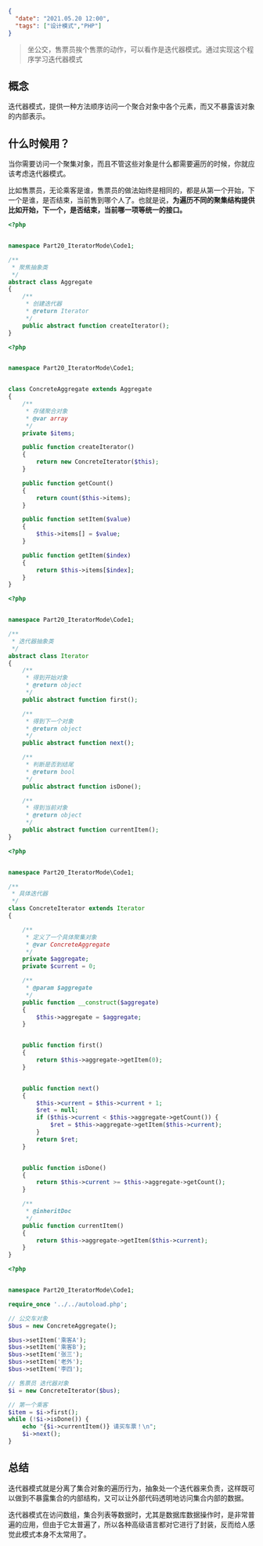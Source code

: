 ```json
{
  "date": "2021.05.20 12:00",
  "tags": ["设计模式","PHP"]
}
```

> 坐公交，售票员挨个售票的动作，可以看作是迭代器模式。通过实现这个程序学习迭代器模式


## 概念
迭代器模式，提供一种方法顺序访问一个聚合对象中各个元素，而又不暴露该对象的内部表示。

## 什么时候用？
当你需要访问一个聚集对象，而且不管这些对象是什么都需要遍历的时候，你就应该考虑迭代器模式。

比如售票员，无论乘客是谁，售票员的做法始终是相同的，都是从第一个开始，下一个是谁，是否结束，当前售到哪个人了。也就是说，**为遍历不同的聚集结构提供比如开始，下一个，是否结束，当前哪一项等统一的接口。**

```php
<?php


namespace Part20_IteratorMode\Code1;

/**
 * 聚焦抽象类
 */
abstract class Aggregate
{
    /**
     * 创建迭代器
     * @return Iterator
     */
    public abstract function createIterator();
}
```
```php
<?php


namespace Part20_IteratorMode\Code1;


class ConcreteAggregate extends Aggregate
{
    /**
     * 存储聚合对象
     * @var array
     */
    private $items;

    public function createIterator()
    {
        return new ConcreteIterator($this);
    }

    public function getCount()
    {
        return count($this->items);
    }

    public function setItem($value)
    {
        $this->items[] = $value;
    }

    public function getItem($index)
    {
        return $this->items[$index];
    }
}
```
```php
<?php


namespace Part20_IteratorMode\Code1;

/**
 * 迭代器抽象类
 */
abstract class Iterator
{
    /**
     * 得到开始对象
     * @return object
     */
    public abstract function first();

    /**
     * 得到下一个对象
     * @return object
     */
    public abstract function next();

    /**
     * 判断是否到结尾
     * @return bool
     */
    public abstract function isDone();

    /**
     * 得到当前对象
     * @return object
     */
    public abstract function currentItem();
}
```
```php
<?php


namespace Part20_IteratorMode\Code1;

/**
 * 具体迭代器
 */
class ConcreteIterator extends Iterator
{

    /**
     * 定义了一个具体聚集对象
     * @var ConcreteAggregate
     */
    private $aggregate;
    private $current = 0;

    /**
     * @param $aggregate
     */
    public function __construct($aggregate)
    {
        $this->aggregate = $aggregate;
    }


    public function first()
    {
        return $this->aggregate->getItem(0);
    }


    public function next()
    {
        $this->current = $this->current + 1;
        $ret = null;
        if ($this->current < $this->aggregate->getCount()) {
            $ret = $this->aggregate->getItem($this->current);
        }
        return $ret;
    }


    public function isDone()
    {
        return $this->current >= $this->aggregate->getCount();
    }

    /**
     * @inheritDoc
     */
    public function currentItem()
    {
        return $this->aggregate->getItem($this->current);
    }
}
```
```php
<?php


namespace Part20_IteratorMode\Code1;

require_once '../../autoload.php';

// 公交车对象
$bus = new ConcreteAggregate();

$bus->setItem('乘客A');
$bus->setItem('乘客B');
$bus->setItem('张三');
$bus->setItem('老外');
$bus->setItem('李四');

// 售票员 迭代器对象
$i = new ConcreteIterator($bus);

// 第一个乘客
$item = $i->first();
while (!$i->isDone()) {
    echo "{$i->currentItem()} 请买车票！\n";
    $i->next();
}

```
## 总结
迭代器模式就是分离了集合对象的遍历行为，抽象处一个迭代器来负责，这样既可以做到不暴露集合的内部结构，又可以让外部代码透明地访问集合内部的数据。

迭代器模式在访问数组，集合列表等数据时，尤其是数据库数据操作时，是非常普遍的应用，但由于它太普遍了，所以各种高级语言都对它进行了封装，反而给人感觉此模式本身不太常用了。


